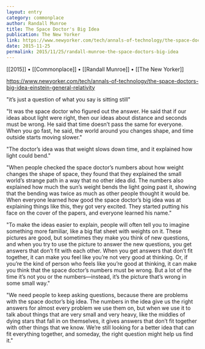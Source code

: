 ```yaml
---
layout: entry
category: commonplace
author: Randall Munroe
title: The Space Doctor's Big Idea
publication: The New Yorker
link: https://www.newyorker.com/tech/annals-of-technology/the-space-doctors-big-idea-einstein-general-relativity
date: 2015-11-25
permalink: 2015/11/25/randall-munroe-the-space-doctors-big-idea
---
```


[[2015]] • [[Commonplace]] • [[Randall Munroe]] • [[The New Yorker]]

https://www.newyorker.com/tech/annals-of-technology/the-space-doctors-big-idea-einstein-general-relativity

"it’s just a question of what you say is sitting still"
 
"It was the space doctor who figured out the answer. He said that if our ideas about light were right, then our ideas about distance and seconds must be wrong. He said that time doesn’t pass the same for everyone. When you go fast, he said, the world around you changes shape, and time outside starts moving slower."

"The doctor’s idea was that weight slows down time, and it explained how light could bend."

"When people checked the space doctor’s numbers about how weight changes the shape of space, they found that they explained the small world’s strange path in a way that no other idea did. The numbers also explained how much the sun’s weight bends the light going past it, showing that the bending was twice as much as other people thought it would be. When everyone learned how good the space doctor’s big idea was at explaining things like this, they got very excited. They started putting his face on the cover of the papers, and everyone learned his name."

"To make the ideas easier to explain, people will often tell you to imagine something more familiar, like a big flat sheet with weights on it. These pictures are good, but sometimes they make you think of new questions, and when you try to use the picture to answer the new questions, you get answers that don’t fit with each other. When you get answers that don’t fit together, it can make you feel like you’re not very good at thinking. Or, if you’re the kind of person who feels like you’re good at thinking, it can make you think that the space doctor’s numbers must be wrong. But a lot of the time it’s not you or the numbers—instead, it’s the picture that’s wrong in some small way."

"We need people to keep asking questions, because there are problems with the space doctor’s big idea. The numbers in the idea give us the right answers for almost every problem we use them on, but when we use it to talk about things that are very small and very heavy, like the middles of dying stars that fall in on themselves, it gives answers that don’t fit together with other things that we know. We’re still looking for a better idea that can fit everything together, and someday, the right question might help us find it."